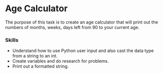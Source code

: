 # Age Calculator
The purpose of this task is to create an age calculator that will print out the numbers of months, weeks, days left from 90 to your current age.

### Skills
- Understand how to use Python user input and also cast the data type from a string to an int.
- Create variables and do research for problems.
- Print out a formatted string.
